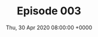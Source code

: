 ---
title: Episode 003
date: Thu, 30 Apr 2020 08:00:00 +0000
eptype: full
episode_number: 3

# provide these
alm_description: 

# find these
show_source: "The Weeds"
original_title: "Human Challenge Trials"
original_subtitle: "Jane, Dara, and Matt discuss the possibility of 'human challenge trials' to speed vaccine development."
original_description: "Jane, Dara, and Matt discuss the possibility of 'human challenge trials' to speed vaccine development. Resources: 'How Anthony Fauci Became America’s Doctor' by Michael Specter, The New Yorker 'What Each Side of the COVID-19 Debate Should Understand About the Other' by Brian Doherty, Reason 'Special Report: Peruvian coca farmers to Paris pushers, coronavirus upends global narcotics trade' by Gabriel Stargardter, Drazen Jorgic, Reuters White paper Hosts: Matt Yglesias (@mattyglesias), Senior Correspondent, Vox Jane Coaston (@cjane87), Senior politics correspondent, Vox Dara Lind (@DLind), Immigration reporter, ProPublica Credits: Jeff Geld, (@jeff_geld), Editor and Producer Want to support The Weeds? Please consider making a contribution to Vox: bit.ly/givepodcasts About Vox Vox is a news network that helps you cut through the noise and understand what's really driving the events in the headlines. Follow Us: Vox.com Facebook group: The Weeds Learn more about your ad choices. Visit megaphone.fm/adchoices"
podcast_url: "https://www.podtrac.com/pts/redirect.mp3/pdst.fm/e/chtbl.com/track/524GE/traffic.megaphone.fm/VMP6275769702.mp3"
audio_type: "audio/mpeg"
duration: 3216
---